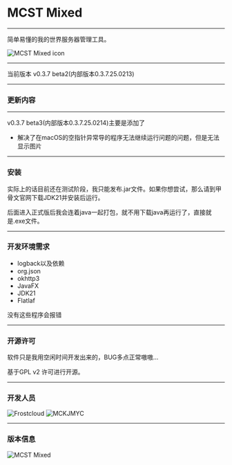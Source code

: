 # MCST Mixed
***
简单易懂的我的世界服务器管理工具。

![MCST Mixed icon](src/main/resources/image/StartImage.png)

***
当前版本 v0.3.7 beta2(内部版本0.3.7.25.0213)
***
### 更新内容

---
v0.3.7 beta3(内部版本0.3.7.25.0214)主要是添加了

+ 解决了在macOS的空指针异常导的程序无法继续运行问题的问题，但是无法显示图片

***
### 安装
实际上的话目前还在测试阶段，我只能发布.jar文件。如果你想尝试，那么请到甲骨文官网下载JDK21并安装后运行。

后面进入正式版后我会连着java一起打包，就不用下载java再运行了，直接就是.exe文件。

***
### 开发环境需求
+ logback以及依赖
+ org.json
+ okhttp3
+ JavaFX
+ JDK21
+ Flatlaf

没有这些程序会报错
***
### 开源许可
软件只是我用空闲时间开发出来的，BUG多点正常嗷嗷...

基于GPL v2 许可进行开源。
***
### 开发人员
![Frostcloud](/src/main/resources/image/Frostcloud.png)
![MCKJMYC](/src/main/resources/image/MCKJMYC.png)
***
### 版本信息
![MCST Mixed](/src/main/resources/image/version.png)
